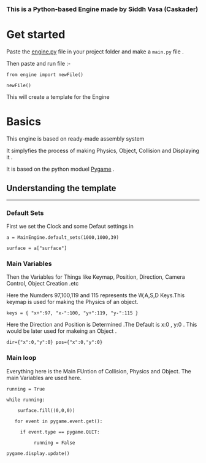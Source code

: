 
### This is a Python-based Engine made by Siddh Vasa (Caskader)

# Get started

Paste the [engine.py](engine.py) file in your project folder and make a `main.py` file .

Then paste and run file :-

`from engine import newFile()`

`newFile()`

This will create a template for the Engine

# Basics

This engine is based on ready-made assembly system 

It simplyfies the process of making Physics, Object, Collision and Displaying it .

It is based on the python moduel [Pygame](https://www.pygame.org/news) .

## Understanding the template

---

### Default Sets
First we set the Clock and some Defaut settings in

`a = MainEngine.default_sets(1000,1000,39)`

`surface = a["surface"]`

### Main Variables

Then the Variables for Things like Keymap, Position, Direction, Camera Control, Object Creation .etc

Here the Numders 97,100,119 and 115 represents the W,A,S,D Keys.This keymap is used for making the Physics of an object.

`keys = {
    "x+":97,
    "x-":100,
    "y+":119,
    "y-":115
}`

Here the Direction and Position is Determined .The Default is x:0 , y:0 .  This would be later used for makeing an Object .  

`dir={"x":0,"y":0}
pos={"x":0,"y":0}`

### Main loop

Everything here is the Main FUntion of Collision, Physics and Object. The main Variables are used here.

`running = True`

`while running:`

`    surface.fill((0,0,0))`

`   for event in pygame.event.get():`

`     if event.type == pygame.QUIT:`

`          running = False`
    
`pygame.display.update()`